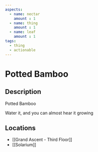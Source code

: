 ```yaml
---
aspects: 
  - name: nectar
    amount : 1
  - name: thing
    amount : 1
  - name: leaf
    amount : 1
tags:
  - thing
  - actionable
---
```


# Potted Bamboo

## Description
Potted Bamboo

Water it, and you can almost hear it growing
## Locations
- [[Grand Ascent - Third Floor]]
- [[Solarium]]
